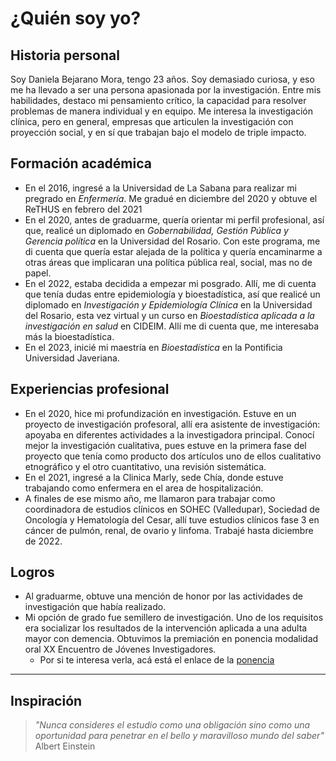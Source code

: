 # **¿Quién soy yo?**
## Historia personal 
Soy Daniela Bejarano Mora, tengo 23 años. Soy demasiado curiosa, y eso me ha llevado a ser una persona apasionada por la investigación. Entre mis habilidades, destaco mi pensamiento crítico, la capacidad para resolver problemas de manera individual y en equipo. Me interesa la investigación clínica, pero en general, empresas que articulen la investigación con proyección social, y en sí que trabajan bajo el modelo de triple impacto. 
## Formación académica 
* En el 2016, ingresé a la Universidad de La Sabana para realizar mi pregrado en *Enfermería*. Me gradué en diciembre del 2020 y obtuve el ReTHUS en febrero del 2021
* En el 2020, antes de graduarme, quería orientar mi perfil profesional, así que, realicé un diplomado en *Gobernabilidad, Gestión Pública y Gerencia política* en la Universidad del Rosario. Con este programa, me di cuenta que quería estar alejada de la política  y quería encaminarme a otras áreas que implicaran una política pública real, social, mas no de papel. 
* En el 2022, estaba decidida a empezar mi posgrado. Allí, me di cuenta que tenía dudas entre epidemiología y bioestadística, así que realicé un diplomado en *Investigación y Epidemiología Clínica* en la Universidad del Rosario, esta vez virtual y un curso en *Bioestadística aplicada a la investigación en salud* en CIDEIM. Allí me di cuenta que, me interesaba más la bioestadística. 
* En el 2023, inicié mi maestría en *Bioestadística* en la Pontificia Universidad Javeriana. 
## Experiencias profesional 
*  En el 2020, hice mi profundización en investigación. Estuve en un proyecto de investigación profesoral, allí era asistente de investigación: apoyaba en diferentes actividades a la investigadora principal. Conocí mejor la investigación cualitativa, pues estuve en la primera fase del proyecto que tenía como producto dos artículos uno de ellos cualitativo etnográfico y el otro cuantitativo, una revisión sistemática. 
*  En el 2021, ingresé a la Clinica Marly, sede Chía, donde estuve trabajando como enfermera en el area de hospitalización. 
*  A finales de ese mismo año, me llamaron para trabajar como coordinadora de estudios clínicos en SOHEC (Valledupar), Sociedad de Oncología y Hematología del Cesar, allí tuve estudios clínicos fase 3 en cáncer de pulmón, renal, de ovario y linfoma. Trabajé hasta diciembre de 2022.
## Logros
* Al graduarme, obtuve una mención de honor por las actividades de investigación que había realizado.
* Mi opción de grado fue semillero de investigación. Uno de los requisitos era socializar los resultados de la intervención aplicada a una adulta mayor con demencia. Obtuvimos la premiación en ponencia modalidad oral XX Encuentro de Jóvenes Investigadores. 
    * Por si te interesa verla, acá está el enlace de la [ponencia](https://www.youtube.com/watch?v=O3bq5fN6CJY&t=6858s)  
----  
## Inspiración 
>*"Nunca consideres el estudio como una obligación sino como una oportunidad para penetrar en el bello y maravilloso mundo del saber"* Albert Einstein
